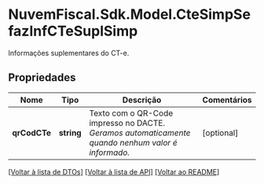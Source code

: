 # NuvemFiscal.Sdk.Model.CteSimpSefazInfCTeSuplSimp
Informações suplementares do CT-e.

## Propriedades

Nome | Tipo | Descrição | Comentários
------------ | ------------- | ------------- | -------------
**qrCodCTe** | **string** | Texto com o QR-Code impresso no DACTE.    *Geramos automaticamente quando nenhum valor é informado.* | [optional] 

[[Voltar à lista de DTOs]](../README.md#documentation-for-models) [[Voltar à lista de API]](../README.md#documentation-for-api-endpoints) [[Voltar ao README]](../README.md)

